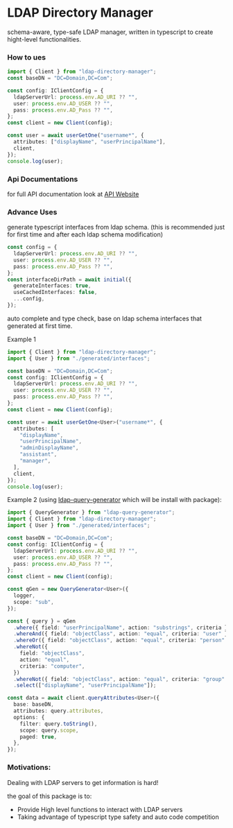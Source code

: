 # LDAP Directory Manager

schema-aware, type-safe LDAP manager, written in typescript to create hight-level functionalities.

### How to ues

```ts
import { Client } from "ldap-directory-manager";
const baseDN = "DC=Domain,DC=Com";

const config: IClientConfig = {
  ldapServerUrl: process.env.AD_URI ?? "",
  user: process.env.AD_USER ?? "",
  pass: process.env.AD_Pass ?? "",
};
const client = new Client(config);

const user = await userGetOne("username*", {
  attributes: ["displayName", "userPrincipalName"],
  client,
});
console.log(user);
```

### Api Documentations

for full API documentation look at [API Website](https://saostad.github.io/ldap-directory-manager/modules/_index_.html)

### Advance Uses

generate typescript interfaces from ldap schema.
(this is recommended just for first time and after each ldap schema modification)

```ts
const config = {
  ldapServerUrl: process.env.AD_URI ?? "",
  user: process.env.AD_USER ?? "",
  pass: process.env.AD_Pass ?? "",
};
const interfaceDirPath = await initial({
  generateInterfaces: true,
  useCachedInterfaces: false,
  ...config,
});
```

auto complete and type check, base on ldap schema interfaces that generated at first time.

Example 1

```ts
import { Client } from "ldap-directory-manager";
import { User } from "./generated/interfaces";

const baseDN = "DC=Domain,DC=Com";
const config: IClientConfig = {
  ldapServerUrl: process.env.AD_URI ?? "",
  user: process.env.AD_USER ?? "",
  pass: process.env.AD_Pass ?? "",
};
const client = new Client(config);

const user = await userGetOne<User>("username*", {
  attributes: [
    "displayName",
    "userPrincipalName",
    "adminDisplayName",
    "assistant",
    "manager",
  ],
  client,
});
console.log(user);
```

Example 2 (using [ldap-query-generator](https://www.npmjs.com/package/ldap-query-generator) which will be install with package):

```ts
import { QueryGenerator } from "ldap-query-generator";
import { Client } from "ldap-directory-manager";
import { User } from "./generated/interfaces";

const baseDN = "DC=Domain,DC=Com";
const config: IClientConfig = {
  ldapServerUrl: process.env.AD_URI ?? "",
  user: process.env.AD_USER ?? "",
  pass: process.env.AD_Pass ?? "",
};
const client = new Client(config);

const qGen = new QueryGenerator<User>({
  logger,
  scope: "sub",
});

const { query } = qGen
  .where({ field: "userPrincipalName", action: "substrings", criteria })
  .whereAnd({ field: "objectClass", action: "equal", criteria: "user" })
  .whereOr({ field: "objectClass", action: "equal", criteria: "person" })
  .whereNot({
    field: "objectClass",
    action: "equal",
    criteria: "computer",
  })
  .whereNot({ field: "objectClass", action: "equal", criteria: "group" })
  .select(["displayName", "userPrincipalName"]);

const data = await client.queryAttributes<User>({
  base: baseDN,
  attributes: query.attributes,
  options: {
    filter: query.toString(),
    scope: query.scope,
    paged: true,
  },
});
```

### Motivations:

Dealing with LDAP servers to get information is hard!

the goal of this package is to:

- Provide High level functions to interact with LDAP servers
- Taking advantage of typescript type safety and auto code competition
